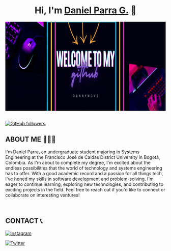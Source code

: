 <div align="center">
<h1 align="center">Hi, I'm  <a href="https://aristi.dev">Daniel Parra G.</a> 👋</h1>
</div>
<div align="center">
<img src="https://github.com/Dannyngve5/Dannyngve5/blob/main/gallery%20(1).gif" align="center" widht=800 height=280>
</div>
<br>


[![GitHub followers](https://img.shields.io/github/followers/Dannyngve5?style=social)](https://github.com/Dannyngve5)

## ABOUT ME 👨🏻‍💻

I'm Daniel Parra, an undergraduate student majoring in Systems Engineering at the Francisco José de Caldas District University in Bogotá, Colombia. As I'm about to complete my degree, I'm excited about the endless possibilities that the world of technology and systems engineering has to offer. With a good academic record and a passion for all things tech, I've honed my skills in software development and problem-solving. I'm eager to continue learning, exploring new technologies, and contributing to exciting projects in the field. Feel free to reach out if you'd like to connect or collaborate on interesting ventures!

<br>

## CONTACT 📞

[![Instagram ](https://img.shields.io/badge/Instagram-E4405F?style=for-the-badge&logo=instagram&logoColor=white)](https://www.instagram.com/dannyngve/)

[![Twitter ](https://img.shields.io/badge/Twitter-1DA1F2?style=for-the-badge&logo=twitter&logoColor=white)](https://twitter.com/)



<!--
**Dannyngve5/Dannyngve5** is a ✨ _special_ ✨ repository because its `README.md` (this file) appears on your GitHub profile.

Here are some ideas to get you started:

- 🔭 I’m currently working on ...
- 🌱 I’m currently learning ...
- 👯 I’m looking to collaborate on ...
- 🤔 I’m looking for help with ...
- 💬 Ask me about ...
- 📫 How to reach me: ...
- 😄 Pronouns: ...
- ⚡ Fun fact: ...
-->
